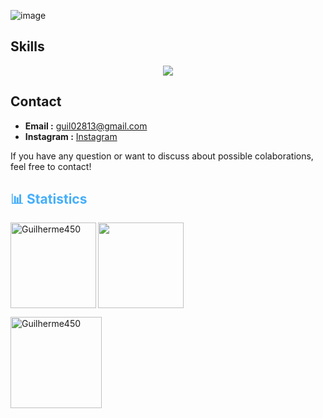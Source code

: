 ![image](https://user-images.githubusercontent.com/74038190/225813708-98b745f2-7d22-48cf-9150-083f1b00d6c9.gif)
<!--
![image](https://user-images.githubusercontent.com/74038190/225813708-98b745f2-7d22-48cf-9150-083f1b00d6c9.gif)
-->
## Skills
<p align="center">
  <a href="https://skillicons.dev">
    <img src="https://skillicons.dev/icons?i=dart,java,py,cs,c,git,dotnet,github,r,julia,go,anaconda,arduino" />
  </a>
</p>

## Contact
- **Email :** [guil02813@gmail.com](mailto:guil02813@gmail.com)
- **Instagram :** [Instagram](https://www.instagram.com/guilhermel65?igsh=MWtudnp5OTYyNnM4bg==)

If you have any question or want to discuss about possible colaborations, feel free to contact!

<h2 style="color: #44AEFB">📊 Statistics</h2>
<!-- ![stats_banner](https://user-images.githubusercontent.com/78341798/194534778-d662496c-ae00-4e8d-ae9b-b90912054e7f.gif) -->

<!-- Begin Stats Cards -->
<!-- Resources:  -->
<!-- Github & Languages Stats: https://github.com/anuraghazra/github-readme-stats --> 
<!-- Streak Stats: https://github.com/denvercoder1/github-readme-streak-stats -->
<!-- Change the value after ?username= to your GitHub username. -->

<p><img align="left" height="137em" loading="lazy" src="https://github-readme-stats.vercel.app/api?username=Guilherme450&hide=stars&count_private=true&show_icons=true&theme=codeSTACKr&border_radius=20" alt="Guilherme450" /></p>
<p></p><img align="center" height="137em" loading="lazy" src="https://github-readme-stats.vercel.app/api/top-langs/?username=Guilherme450&layout=compact&show_icons=true&theme=codeSTACKr&border_radius=15"/></p>
<p><img align="center" height="146em" loading="lazy" src="https://streak-stats.demolab.com?user=Guilherme450&count_private=true&theme=codeSTACKr&border_radius=20" alt="Guilherme450" /></p>
